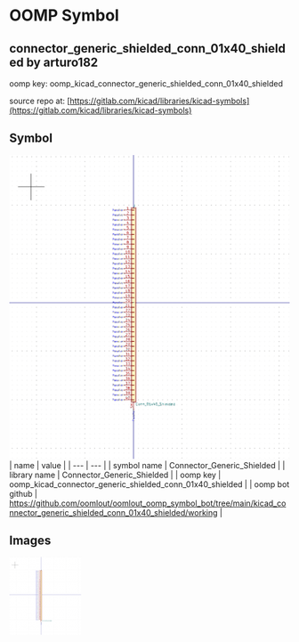 # OOMP Symbol  
## connector_generic_shielded_conn_01x40_shielded  by arturo182  
  
oomp key: oomp_kicad_connector_generic_shielded_conn_01x40_shielded  
  
source repo at: [https://gitlab.com/kicad/libraries/kicad-symbols](https://gitlab.com/kicad/libraries/kicad-symbols)  
## Symbol  
  
[![working.png](working_600.png)](working.png)  
| name | value | 
| --- | --- | 
| symbol name | Connector_Generic_Shielded | 
| library name | Connector_Generic_Shielded | 
| oomp key | oomp_kicad_connector_generic_shielded_conn_01x40_shielded | 
| oomp bot github | https://github.com/oomlout/oomlout_oomp_symbol_bot/tree/main/kicad_connector_generic_shielded_conn_01x40_shielded/working | 
## Images  
  
[![working.png](working_140.png)](working.png)  
